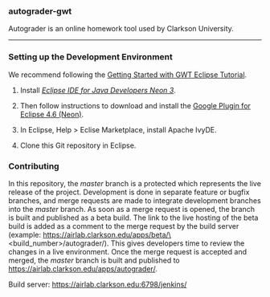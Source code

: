 ### autograder-gwt

Autograder is an online homework tool used by Clarkson University.

---

### Setting up the Development Environment

We recommend following the [Getting Started with GWT Eclipse Tutorial](http://www.gwtproject.org/usingeclipse.html).

1. Install [_Eclipse IDE for Java Developers Neon 3_](http://www.eclipse.org/downloads/packages/release/Neon/3).

2. Then follow instructions to download and install the [Google Plugin for Eclipse 4.6 (Neon)](https://developers.google.com/eclipse/docs/install-eclipse-4.6).

3. In Eclipse, Help > Eclise Marketplace, install Apache IvyDE.

4. Clone this Git repository in Eclipse.

### Contributing

In this repository, the _master_ branch is a protected which represents the 
live release of the project. Development is done in separate feature or bugfix 
branches, and merge requests are made to integrate development branches into the 
_master_ branch. As soon as a merge request is opened, the branch is built and 
published as a beta build. The link to the live hosting of the beta build is 
added as a comment to the merge request by the build server (example: 
https://airlab.clarkson.edu/apps/beta/\<build_number\>/autograder/). This gives 
developers time to review the changes in a live environment. Once the merge 
request is accepted and merged, the _master_ branch is built and published to 
https://airlab.clarkson.edu/apps/autograder/.

Build server: https://airlab.clarkson.edu:6798/jenkins/
